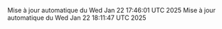 Mise à jour automatique du Wed Jan 22 17:46:01 UTC 2025
Mise à jour automatique du Wed Jan 22 18:11:47 UTC 2025
